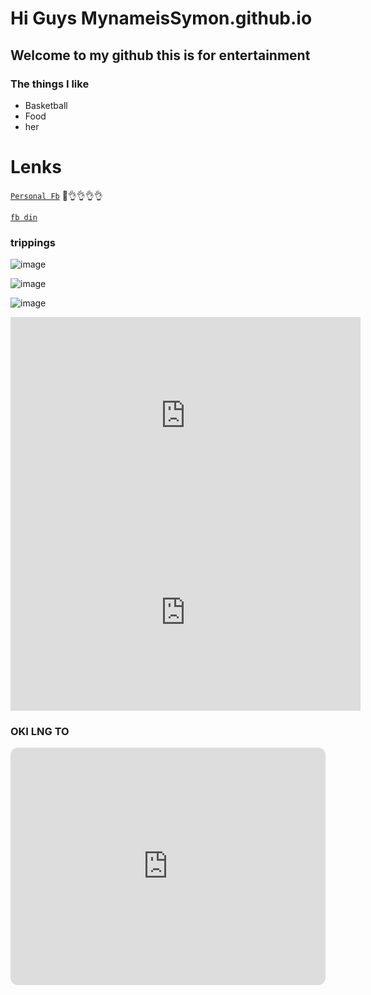 # Hi Guys MynameisSymon.github.io
## Welcome to my github this is for entertainment
### The things I like
- Basketball
- Food
- her

# Lenks

[`Personal Fb`](https://www.facebook.com/profile.php?id=100016667089129)
👀👌👌👌👌

[`fb din`](https://www.facebook.com/profile.php?id=100087106912217)

### **trippings**

![image](https://scontent.fceb6-1.fna.fbcdn.net/v/t39.30808-6/310455603_1214345419131016_222160216254577958_n.jpg?_nc_cat=102&ccb=1-7&_nc_sid=174925&_nc_eui2=AeHI7Rosx7lWJwYbSSLRdCFBwa4iDwUtcEPBriIPBS1wQ_5X1H9ZWDThehO-mc57aIHMWG8eB5tRZUDiL1Go--o-&_nc_ohc=gQ6E_QiJ65AAX-tOEiv&tn=DO0ucFuuE7mqPu4J&_nc_ht=scontent.fceb6-1.fna&oh=00_AfCdIkbxsPc0yyXyAMeLkziIs6SU5dlrJTwzVt0s69OHGA&oe=6380E84F)

![image](https://scontent.fceb6-1.fna.fbcdn.net/v/t39.30808-6/316424282_701131444942579_6751416878700395252_n.jpg?stp=dst-jpg_p526x296&_nc_cat=101&ccb=1-7&_nc_sid=8bfeb9&_nc_eui2=AeHIUTiOQwC9ol0fEKTqdUTktgf86l865BO2B_zqXzrkEzN2hwygL0jk0fBadow6pqR5B94xWNHhJRgpdZtidhRz&_nc_ohc=fU2y-JJLKWMAX-ge6bY&_nc_ht=scontent.fceb6-1.fna&oh=00_AfCX7-1dWqfFrm_CwzG5TBe_x0QKyRNyxib4K8bbpWICgg&oe=63814158)


![image](https://scontent.fceb6-1.fna.fbcdn.net/v/t39.30808-6/280155793_1112069246025301_3966556680101626654_n.jpg?_nc_cat=101&ccb=1-7&_nc_sid=174925&_nc_eui2=AeGZfSgIZj5V_FPkzf0SfvYHjeLOzpdea3-N4s7Ol15rfwbB7q4WUmk6BEHDl8rgS3okqaQZaky8hPnVhq-PpByf&_nc_ohc=U6G1PTsrRmgAX-Hz3S_&_nc_ht=scontent.fceb6-1.fna&oh=00_AfCvF8VgU1qz7IAzlCxa8RM46fnU5KmDnFbVN3bq8yZ-KA&oe=63815E0F)


<iframe width="560" height="315" src="https://www.youtube.com/embed/lg5WKsVnEA4" title="YouTube video player" frameborder="0" allow="accelerometer; autoplay; clipboard-write; encrypted-media; gyroscope; picture-in-picture" allowfullscreen></iframe>

<iframe width="560" height="315" src="https://www.youtube.com/embed/c4KTboqV_-o" title="YouTube video player" frameborder="0" allow="accelerometer; autoplay; clipboard-write; encrypted-media; gyroscope; picture-in-picture" allowfullscreen></iframe>



### OKI LNG TO

<iframe style="border-radius:12px" src="https://open.spotify.com/embed/playlist/4NFxLSB2VLOdt0yeCNwN85?utm_source=generator" width="100%" height="380" frameBorder="0" allowfullscreen="" allow="autoplay; clipboard-write; encrypted-media; fullscreen; picture-in-picture" loading="lazy"></iframe>



 
 
